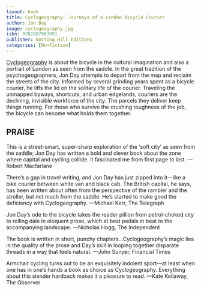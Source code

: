 ```yaml
---
layout: book
title: Cyclogeography: Journeys of a London Bicycle Courier
author: Jon Day
image: cyclogeography.jpg
isbn: 9781907903991
publisher: Notting Hill Editions
categories: [NonFiction]
---
```

[Cyclogeography](https://www.chapters.indigo.ca/en-ca/books/cyclogeography-journeys-of-a-london-bicycle-courier-jon-day/9781907903991-item.html) is about the bicycle in the cultural imagination and also a portrait of London as seen from the saddle. In the great tradition of the psychogeographers, Jon Day attempts to depart from the map and reclaim the streets of the city. Informed by several grinding years spent as a bicycle courier, he lifts the lid on the solitary life of the courier. Traveling the unmapped byways, shortcuts, and urban edgelands, couriers are the declining, invisible workforce of the city. The parcels they deliver keep things running. For those who survive the crushing toughness of the job, the bicycle can become what holds them together. 

## PRAISE

This is a street-smart, super-sharp exploration of the ‘soft city’ as seen from the saddle; Jon Day has written a bold and clever book about the zone where capital and cycling collide. It fascinated me from first page to last.
—Robert Macfarlane

There’s a gap in travel writing, and Jon Day has just zipped into it—like a bike courier between white van and black cab. The British capital, he says, has been written about often from the perspective of the rambler and the stroller, but not much from the saddle. He’s started to make good the deficiency with Cyclogeography.
—Michael Kerr, The Telegraph

Jon Day’s ode to the bicycle takes the reader pillion from petrol-choked city to rolling dale in eloquent prose, which at best pedals in beat to the accompanying landscape.
—Nicholas Hogg, The Independent

The book is written in short, punchy chapters...Cyclogeography’s magic lies in the quality of the prose and Day’s skill in looping together disparate threads in a way that feels natural.
—John Sunyer, Financial Times

Armchair cycling turns out to be an exquisitely indolent sport—at least when one has in one’s hands a book as choice as Cyclogeography. Everything about this slender hardback makes it a pleasure to read.
—Kate Kellaway, The Observer
